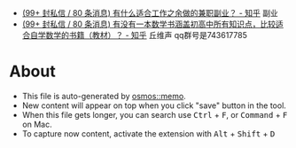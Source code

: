 - [(99+ 封私信 / 80 条消息) 有什么适合工作之余做的兼职副业？ - 知乎](https://www.zhihu.com/question/428514860/answer/2937195822) 副业
- [(99+ 封私信 / 80 条消息) 有没有一本数学书涵盖初高中所有知识点，比较适合自学数学的书籍（教材）？ - 知乎](https://www.zhihu.com/question/517213170/answer/3465402130) 丘维声 qq群号是743617785

# About

- This file is auto-generated by [osmos::memo](https://github.com/osmoscraft/osmosmemo).
- New content will appear on top when you click "save" button in the tool.
- When this file gets longer, you can search use <kbd>Ctrl</kbd> + <kbd>F</kbd>, or <kbd>Command</kbd> + <kbd>F</kbd> on Mac.
- To capture now content, activate the extension with <kbd>Alt</kbd> + <kbd>Shift</kbd> + <kbd>D</kbd>
